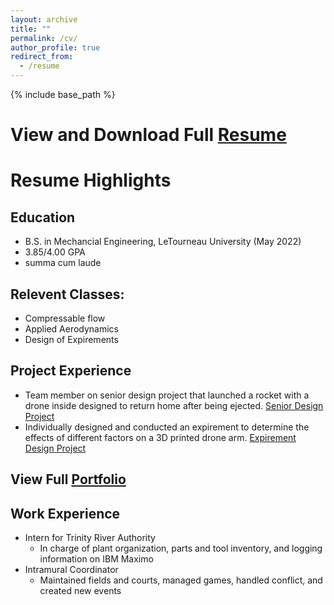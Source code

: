 ```yaml
---
layout: archive
title: ""
permalink: /cv/
author_profile: true
redirect_from:
  - /resume
---
```


{% include base_path %}


View and Download Full [Resume](https://camden-carroll.github.io/files/resume.pdf)
=====
  
  
Resume Highlights
=====
## Education
* B.S. in Mechancial Engineering, LeTourneau University (May 2022)
* 3.85/4.00 GPA
* summa cum laude

## Relevent Classes: 
* Compressable flow 
* Applied Aerodynamics 
* Design of Expirements

## Project Experience
  * Team member on senior design project that launched a rocket with a drone inside designed to return home after being ejected.  [Senior Design Project](https://camden-carroll.github.io/portfolio/seniordesign)
  * Individually designed and conducted an expirement to determine the effects of different factors on a 3D printed drone arm. [Expirement Design Project](https://camden-carroll.github.io/portfolio/expdesign)

## View Full [Portfolio](https://camden-carroll.github.io/portfolio)

## Work Experience
* Intern for Trinity River Authority
   * In charge of plant organization, parts and tool inventory, and logging information on IBM Maximo
* Intramural Coordinator
   * Maintained fields and courts, managed games, handled conflict, and created new events



 
